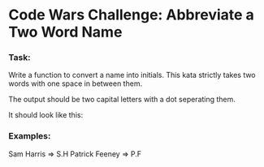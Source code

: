 # Code Wars Challenge: Abbreviate a Two Word Name

### Task:
Write a function to convert a name into initials. This kata strictly takes two words with one space in between them.

The output should be two capital letters with a dot seperating them.

It should look like this:

### Examples:
Sam Harris => S.H
Patrick Feeney => P.F